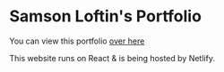 # Samson Loftin's Portfolio

You can view this portfolio [over here](https://www.samsonloftin.com/)

This website runs on React & is being hosted by Netlify. 

